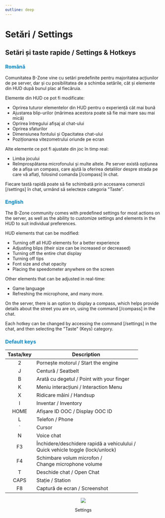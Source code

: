 ```yaml
---
outline: deep
---
```


# Setări / Settings

## Setări și taste rapide / Settings & Hotkeys

### <span style="color: #0088CC">Română</span>

Comunitatea B-Zone vine cu setări predefinite pentru majoritatea acțiunilor de pe server, dar și cu posibilitatea de a schimba setările, cât și elemente din HUD după bunul plac al fiecăruia.

 Elemente din HUD ce pot fi modificate:

- Oprirea tuturor elementelor din HUD pentru o experiență cât mai bună
- Ajustarea blip-urilor (mărimea acestora poate să fie mai mare sau mai mică)
- Oprirea întregului afișaj al chat-ului 
- Oprirea sfaturilor
- Dimensiunea fontului și Opacitatea chat-ului 
- Poziționarea vitezometrului oriunde pe ecran

Alte elemente ce pot fi ajustate din joc în timp real: 
- Limba jocului 
- Reîmprospătarea microfonului și multe altele. 
Pe server există opțiunea de a afișa un compass, care ajută la oferirea detaliilor despre strada pe care vă aflați, folosind comanda [/compass] în chat.

Fiecare tastă rapidă poate să fie schimbată prin accesarea comenzii [/settings] în chat, urmând să selecteze categoria "Taste".

### <span style="color: #0088CC">English</span>

The B-Zone community comes with predefined settings for most actions on the server, as well as the ability to customize settings and elements in the HUD to suit individual preferences.

HUD elements that can be modified: 

- Turning off all HUD elements for a better experience 
- Adjusting blips (their size can be increased or decreased) 
- Turning off the entire chat display 
- Turning off tips 
- Font size and chat opacity 
- Placing the speedometer anywhere on the screen

Other elements that can be adjusted in real-time: 
- Game language 
- Refreshing the microphone, and many more. 

On the server, there is an option to display a compass, which helps provide details about the street you are on, using the command [/compass] in the chat.

Each hotkey can be changed by accessing the command [/settings] in the chat, and then selecting the "Taste" (Keys) category.

### <span style="color: #0088CC">Default keys</span>

| Tasta/key | Description |
| :---: | --- |
| 2 | Pornește motorul / Start the engine |
| J | Centură / Seatbelt |
| B | Arată cu degetul / Point with your finger |
| K | Meniu interacțiuni / Interaction Menu |
| X | Ridicare mâini / Handsup |
| I | Inventar / Inventory |
| HOME | Afișare ID OOC / Display OOC ID |
| L | Telefon / Phone |
| ` | Cursor  |
| N | Voice chat |
| F3 | Închidere/deschidere rapidă a vehiculului /<br> Quick vehicle toggle (lock/unlock)|
| F4 | Schimbare volum microfon /<br> Change microphone volume|
| T | Deschide chat / Open Chat |
| CAPS | Stație / Station|
| F8 | Captură de ecran / Screenshot|

<p align="center"><img src="https://i.imgur.com/rRN9Vn1.gif"/></p>
<p style="text-align: center">Settings</p>
